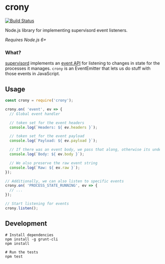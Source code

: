 # crony

[![Build Status](https://travis-ci.org/StarryInternet/crony.svg?branch=master)](https://travis-ci.org/StarryInternet/crony)

Node.js library for implementing supervisord event listeners.

*Requires Node.js 6+*

### What?

[supervisord](http://supervisord.org/) implements an [event API](http://supervisord.org/events.html#event-listeners-and-event-notifications)
for listening to changes in state for the processes it manages. `crony` is an
EventEmitter that lets us do stuff with those events in JavaScript.

## Usage

```js
const crony = require('crony');

crony.on( 'event', ev => {
  // Global event handler

  // token set for the event headers
  console.log(`Headers: ${ ev.headers }`);

  // token set for the event payload
  console.log(`Payload: ${ ev.payload }`);

  // If there was an event body, we pass that along, otherwise its undefined
  console.log(`Body: ${ ev.body }`);

  // We also preserve the raw event string
  console.log(`Raw: ${ ev.raw }`);
});

// Additionally, we can also listen to specific events
crony.on( 'PROCESS_STATE_RUNNING', ev => {
  // ...
});

// Start listening for events
crony.listen();
```

## Development
```
# Install dependencies
npm install -g grunt-cli
npm install

# Run the tests
npm test
```
